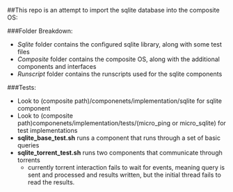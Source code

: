 ##This repo is an attempt to import the sqlite database into the composite OS:

###Folder Breakdown:

 * *Sqlite* folder contains the configured sqlite library, along with some test files
 * *Composite* folder contains the composite OS, along with the additional components and interfaces
 * *Runscript* folder contains the runscripts used for the sqlite components

###Tests:

 * Look to (composite path)/componenets/implementation/sqlite for sqlite component
 * Look to (composite path)componenets/implementation/tests/(micro_ping or micro_sqlite) for test implementations
  * **sqlite_base_test.sh** runs a component that runs through a set of basic queries
  * **sqlite_torrent_test.sh** runs two components that communicate through torrents
     * currently torrent interaction fails to wait for events, meaning query is sent and processed and results written, but the initial thread fails to read the results.

